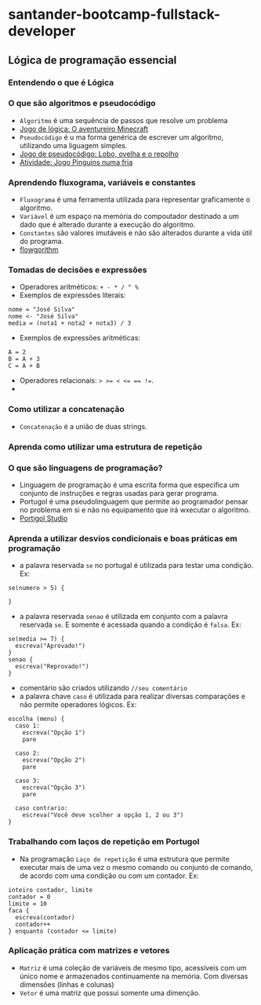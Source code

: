 # santander-bootcamp-fullstack-developer

## Lógica de programação essencial
### Entendendo o que é Lógica

### O que são algoritmos e pseudocódigo
- `Algoritmo` é uma sequência de passos que resolve um problema
- [Jogo de lógica: O aventureiro Minecraft](https://studio.code.org/s/mc/lessons/1/levels/1)
- `Pseudocódigo` é u ma forma genérica de escrever um algoritmo, utilizando uma liguagem simples.
- [Jogo de pseudocódigo: Lobo, ovelha e o repolho](https://www.proprofsgames.com/wolf-sheep-and-cabbage/)
- [Atividade: Jogo Pinguins numa fria](https://rachacuca.com.br/jogos/pinguins-numa-fria/)

### Aprendendo fluxograma, variáveis e constantes
- `Fluxograma` é uma ferramenta utilizada para representar graficamente o algoritmo.
- `Variável` é um espaço na memória do compoutador destinado a um dado que é alterado durante a execução do algoritmo.
- `Constantes` são valores imutáveis e não são alterados durante a vida útil do programa.
- [flowgorithm](http://www.flowgorithm.org/download/)

### Tomadas de decisões e expressões
- Operadores aritméticos: `+ - * / ^ %`
- Exemplos de expressões literais:
```
nome = "José Silva"
nome <- "José Silva"
media = (nota1 + nota2 + nota3) / 3
```
- Exemplos de expressões aritméticas:
```
A = 2
B = A + 3
C = A + B
```
- Operadores relacionais: `> >= < <= == !=`.
- 

### Como utilizar a concatenação
- `Concatenação` é a união de duas strings.

### Aprenda como utilizar uma estrutura de repetição

### O que são linguagens de programação?
- Linguagem de programação é uma escrita forma que especifica um conjunto de instruções e regras usadas para gerar programa.
- Portugol é uma pseudolinguagem que permite ao programador pensar no problema em si e não no equipamento que irá wxecutar o algoritmo.
- [Portigol Studio](https://github.com/UNIVALI-LITE/Portugol-Studio/releases)

### Aprenda a utilizar desvios condicionais e boas práticas em programação
- a palavra reservada `se` no portugal é utilizada para testar uma condição. Ex:
```
se(numero > 5) {

}
```
- a palavra reservada `senao` é utilizada em conjunto com a palavra reservada `se`. E somente é acessada quando a condição é `falsa`. Ex:
```
se(media >= 7) {
  escreva("Aprovado!")
}
senao {
  escreva("Reprovado!")
}
```
- comentário são criados utilizando `//seu comentário`
- a palavra chave `caso` é utilizada para realizar diversas comparações e não permite operadores lógicos. Ex:
```
escolha (menu) {
  caso 1:
    escreva("Opção 1")
    pare

  caso 2:
    escreva("Opção 2")
    pare

  caso 3:
    escreva("Opção 3")
    pare

  caso contrario:
    escreva("Você deve scolher a opção 1, 2 ou 3")
}
```

### Trabalhando com laços de repetição em Portugol
- Na programação `Laço de repetição` é uma estrutura que permite executar mais de uma vez o mesmo comando ou conjunto de comando, de acordo com uma condição ou com um contador. Ex:
```
inteiro contador, limite
contador = 0
limite = 10
faca {
  escreva(contador)
  contador++
} enquanto (contador <= limite)
```

### Aplicação prática com matrizes e vetores
- `Matriz` é uma coleção de variáveis de mesmo tipo, acessíveis com um único nome e armazenados continuamente na memória. Com diversas dimensões (linhas e colunas)
- `Vetor` é uma matriz que possui somente uma dimenção.
